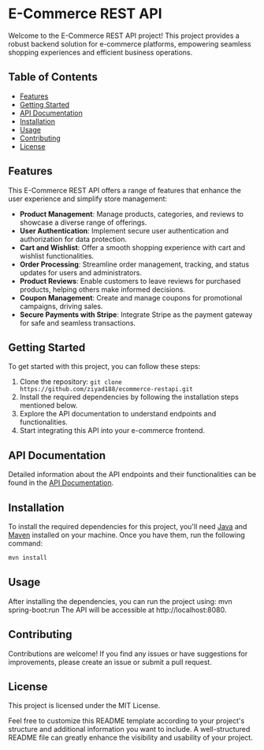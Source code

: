 # E-Commerce REST API

Welcome to the E-Commerce REST API project! This project provides a robust backend solution for e-commerce platforms, empowering seamless shopping experiences and efficient business operations.

## Table of Contents

- [Features](#features)
- [Getting Started](#getting-started)
- [API Documentation](#api-documentation)
- [Installation](#installation)
- [Usage](#usage)
- [Contributing](#contributing)
- [License](#license)

## Features

This E-Commerce REST API offers a range of features that enhance the user experience and simplify store management:

- **Product Management**: Manage products, categories, and reviews to showcase a diverse range of offerings.
- **User Authentication**: Implement secure user authentication and authorization for data protection.
- **Cart and Wishlist**: Offer a smooth shopping experience with cart and wishlist functionalities.
- **Order Processing**: Streamline order management, tracking, and status updates for users and administrators.
- **Product Reviews**: Enable customers to leave reviews for purchased products, helping others make informed decisions.
- **Coupon Management**: Create and manage coupons for promotional campaigns, driving sales.
- **Secure Payments with Stripe**: Integrate Stripe as the payment gateway for safe and seamless transactions.

## Getting Started

To get started with this project, you can follow these steps:

1. Clone the repository: `git clone https://github.com/ziyad188/ecommerce-restapi.git`
2. Install the required dependencies by following the installation steps mentioned below.
3. Explore the API documentation to understand endpoints and functionalities.
4. Start integrating this API into your e-commerce frontend.

## API Documentation

Detailed information about the API endpoints and their functionalities can be found in the [API Documentation](https://e-commerce-rest-server.azurewebsites.net/swagger-ui/index.html#/).

## Installation

To install the required dependencies for this project, you'll need [Java](https://www.oracle.com/java/technologies/javase-downloads.html) and [Maven](https://maven.apache.org/) installed on your machine. Once you have them, run the following command:

```sh
mvn install
```
## Usage
After installing the dependencies, you can run the project using:
mvn spring-boot:run
The API will be accessible at http://localhost:8080.

## Contributing
Contributions are welcome! If you find any issues or have suggestions for improvements, please create an issue or submit a pull request.

## License
This project is licensed under the MIT License.

Feel free to customize this README template according to your project's structure and additional information you want to include. A well-structured README file can greatly enhance the visibility and usability of your project.

